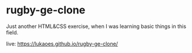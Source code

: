 # rugby-ge-clone
Just another HTML&amp;CSS exercise, when I was learning basic things in this field.

live: https://lukaoes.github.io/rugby-ge-clone/
